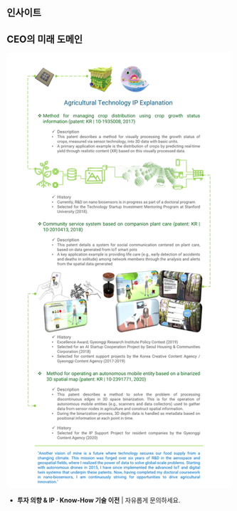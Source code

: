 ## 인사이트

<div id="giscus-container"></div>

## CEO의 미래 도메인

![CEO 기술 서사 및 IP](/assets/articles/CI_research.png)

- **투자 의향 & IP · Know-How 기술 이전** | 자유롭게 문의하세요.